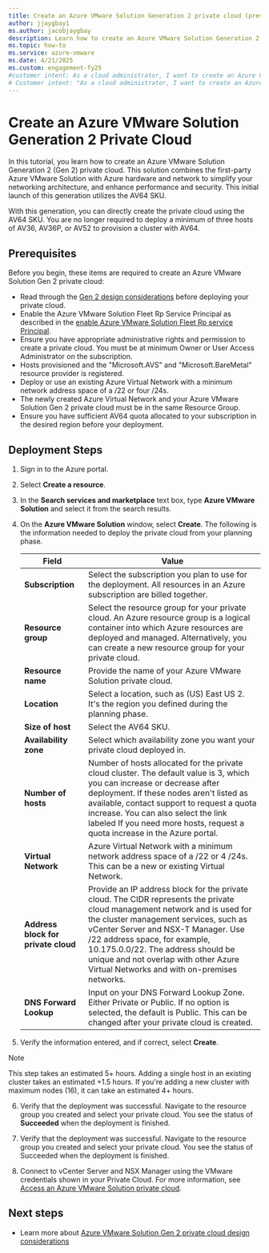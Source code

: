 ```yaml
---
title: Create an Azure VMware Solution Generation 2 private cloud (preview)
author: jjaygbay1
ms.author: jacobjaygbay
description: Learn how to create an Azure VMware Solution Generation 2 Private Cloud to apply Azure's infrastructure and VMware expertise effectively.
ms.topic: how-to
ms.service: azure-vmware
ms.date: 4/21/2025
ms.custom: engagement-fy25
#customer intent: As a cloud administrator, I want to create an Azure VMware Solution Generation 2 Private Cloud so that I can leverage Azure's infrastructure and VMware expertise.
# Customer intent: "As a cloud administrator, I want to create an Azure VMware Solution Generation 2 private cloud so that I can efficiently utilize Azure's infrastructure and VMware capabilities to enhance network performance and security."
---
```


# Create an Azure VMware Solution Generation 2 Private Cloud

In this tutorial, you learn how to create an Azure VMware Solution Generation 2 (Gen 2) private cloud. This solution combines the first-party Azure VMware Solution with Azure hardware and network to simplify your networking architecture, and enhance performance and security. This initial launch of this generation utilizes the AV64 SKU.

With this generation, you can directly create the private cloud using the AV64 SKU. You are no longer required to deploy a minimum of three hosts of AV36, AV36P, or AV52 to provision a cluster with AV64.

## Prerequisites

Before you begin, these items are required to create an Azure VMware Solution Gen 2 private cloud:

- Read through the [Gen 2 design considerations](native-network-design-consideration.md) before deploying your private cloud.
- Enable the Azure VMware Solution Fleet Rp Service Principal as described in the [enable Azure VMware Solution Fleet Rp service Principal](native-first-party-principle-security.md).
- Ensure you have appropriate administrative rights and permission to create a private cloud. You must be at minimum Owner or User Access Administrator on the subscription.
- Hosts provisioned and the "Microsoft.AVS" and "Microsoft.BareMetal" resource provider is registered.
- Deploy or use an existing Azure Virtual Network with a minimum network address space of a /22 or four /24s.
- The newly created Azure Virtual Network and your Azure VMware Solution Gen 2 private cloud must be in the same Resource Group.
- Ensure you have sufficient AV64 quota allocated to your subscription in the desired region before your deployment. 

## Deployment Steps

1. Sign in to the Azure portal.

2. Select **Create a resource**.

3. In the **Search services and marketplace** text box, type **Azure VMware Solution** and select it from the search results.

4. On the **Azure VMware Solution** window, select **Create**. The following is the information needed to deploy the private cloud from your planning phase.
 
   | Field                       | Value                                                                                                           |
   |-----------------------------|-----------------------------------------------------------------------------------------------------------------|
   | **Subscription**            | Select the subscription you plan to use for the deployment. All resources in an Azure subscription are billed together. |
   | **Resource group**          | Select the resource group for your private cloud. An Azure resource group is a logical container into which Azure resources are deployed and managed. Alternatively, you can create a new resource group for your private cloud. |
   | **Resource name**           | Provide the name of your Azure VMware Solution private cloud.                                                   |
   | **Location**                | Select a location, such as (US) East US 2. It's the region you defined during the planning phase.               |
   |**Size of host**            | Select the AV64 SKU.                                                                                            |
   |**Availability zone**       | Select which availability zone you want your private cloud deployed in.                                         |
   |**Number of hosts**         | Number of hosts allocated for the private cloud cluster. The default value is 3, which you can increase or decrease after deployment. If these nodes aren't listed as available, contact support to request a quota increase. You can also select the link labeled If you need more hosts, request a quota increase in the Azure portal. |
   |**Virtual Network**         | Azure Virtual Network with a minimum network address space of a /22 or 4 /24s. This can be a new or existing Virtual Network. |
   |**Address block for private cloud** | Provide an IP address block for the private cloud. The CIDR represents the private cloud management network and is used for the cluster management services, such as vCenter Server and NSX-T Manager. Use /22 address space, for example, 10.175.0.0/22. The address should be unique and not overlap with other Azure Virtual Networks and with on-premises networks. |
   |**DNS Forward Lookup**      | Input on your DNS Forward Lookup Zone. Either Private or Public. If no option is selected, the default is Public. This can be changed after your private cloud is created. |
   
5. Verify the information entered, and if correct, select **Create**.

> [!NOTE]
> This step takes an estimated 5+ hours. Adding a single host in an existing cluster takes an estimated +1.5 hours. If you're adding a new cluster with maximum nodes (16), it can take an estimated 4+ hours.

6. Verify that the deployment was successful. Navigate to the resource group you created and select your private cloud. You see the status of **Succeeded** when the deployment is finished.

6. Verify that the deployment was successful. Navigate to the resource group you created and select your private cloud. You see the status of Succeeded when the deployment is finished.
    
7. Connect to vCenter Server and NSX Manager using the VMware credentials shown in your Private Cloud. For more information, see [Access an Azure VMware Solution private cloud](tutorial-access-private-cloud.md). 

## Next steps
  
- Learn more about [Azure VMware Solution Gen 2 private cloud design considerations](native-network-design-consideration.md)
